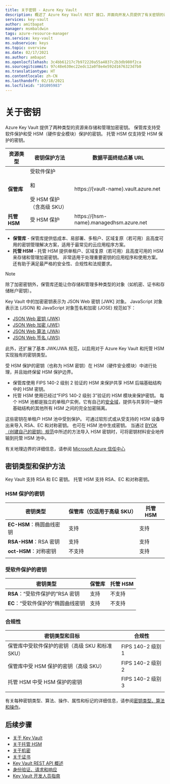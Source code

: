 ```yaml
---
title: 关于密钥 - Azure Key Vault
description: 概述了 Azure Key Vault REST 接口，并面向开发人员提供了有关密钥的详细信息。
services: key-vault
author: amitbapat
manager: msmbaldwin
tags: azure-resource-manager
ms.service: key-vault
ms.subservice: keys
ms.topic: overview
ms.date: 02/17/2021
ms.author: ambapat
ms.openlocfilehash: 3c4bb61217c7b972220a55a4837c2b3db980f2ca
ms.sourcegitcommit: 97c48e630ec22edc12a0f8e4e592d1676323d7b0
ms.translationtype: HT
ms.contentlocale: zh-CN
ms.lasthandoff: 02/18/2021
ms.locfileid: "101095983"
---
```

# <a name="about-keys"></a>关于密钥

Azure Key Vault 提供了两种类型的资源来存储和管理加密密钥。 保管库支持受软件保护和受 HSM（硬件安全模块）保护的密钥。 托管 HSM 仅支持受 HSM 保护的密钥。 

|资源类型|密钥保护方法|数据平面终结点基 URL|
|--|--|--|
| **保管库** | 受软件保护<br/><br/>和<br/><br/>受 HSM 保护（含高级 SKU）</li></ul> | https://{vault-name}.vault.azure.net |
| **托管 HSM** | 受 HSM 保护 | https://{hsm-name}.managedhsm.azure.net |
||||

- **保管库** - 保管库提供低成本、易部署、多租户、区域复原（若可用）且高度可用的密钥管理解决方案，适用于最常见的云应用程序方案。
- **托管 HSM** - 托管 HSM 提供单租户、区域复原（若可用）且高度可用的 HSM 来存储和管理加密密钥。 非常适用于处理重要密钥的应用程序和使用方案。 还有助于满足最严格的安全性、合规性和法规要求。 

> [!NOTE]
> 除了加密密钥外，保管库还能让你存储和管理多种类型的对象（如机密、证书和存储帐户密钥）。

Key Vault 中的加密密钥表示为 JSON Web 密钥 [JWK] 对象。 JavaScript 对象表示法 (JSON) 和 JavaScript 对象签名和加密 (JOSE) 规范如下：

-   [JSON Web 密钥 (JWK)](https://tools.ietf.org/html/draft-ietf-jose-json-web-key)  
-   [JSON Web 加密 (JWE)](http://tools.ietf.org/html/draft-ietf-jose-json-web-encryption)  
-   [JSON Web 算法 (JWA)](http://tools.ietf.org/html/draft-ietf-jose-json-web-algorithms)  
-   [JSON Web 签名 (JWS)](https://tools.ietf.org/html/draft-ietf-jose-json-web-signature) 

此外，还扩展了基本 JWK/JWA 规范，以启用对于 Azure Key Vault 和托管 HSM 实现独有的密钥类型。 

受 HSM 保护的密钥（也称为 HSM 密钥）在 HSM（硬件安全模块）中进行处理，并且始终保留 HSM 保护边界。 

- 保管库使用 FIPS 140-2 级别 2 验证的 HSM 来保护共享 HSM 后端基础结构中的 HSM 密钥。 
- 托管 HSM 使用已经过“FIPS 140-2 级别 3”验证的 HSM 模块来保护密钥。 每个 HSM 池都是独立的单租户实例，它有自己的[安全域](../managed-hsm/security-domain.md)，提供与共享同一硬件基础结构的其他所有 HSM 之间的完全加密隔离。

这些密钥在单租户 HSM 池中受到保护。 可通过软形式或从受支持的 HSM 设备导出来导入 RSA、EC 和对称密钥。 也可在 HSM 池中生成密钥。 当通过 [BYOK（创建自己的密钥）规范](../keys/byok-specification.md)中所述的方法导入 HSM 密钥时，可将密钥材料安全地传输到托管 HSM 池中。 

有关地理边界的详细信息，请参阅 [Microsoft Azure 信任中心](https://azure.microsoft.com/support/trust-center/privacy/)

## <a name="key-types-and-protection-methods"></a>密钥类型和保护方法

Key Vault 支持 RSA 和 EC 密钥。 托管 HSM 支持 RSA、EC 和对称密钥。 

### <a name="hsm-protected-keys"></a>HSM 保护的密钥

|密钥类型|保管库（仅适用于高级 SKU）|托管 HSM|
|--|--|--|
|**EC-HSM**：椭圆曲线密钥 | 支持 | 支持|
|**RSA-HSM**：RSA 密钥|支持|支持|
|**oct-HSM**：对称密钥|不支持|支持|
|||

### <a name="software-protected-keys"></a>受软件保护的密钥

|密钥类型|保管库|托管 HSM|
|--|--|--|
**RSA**：“受软件保护的”RSA 密钥|支持|不支持
**EC**：“受软件保护的”椭圆曲线密钥|支持|不支持
|||

### <a name="compliance"></a>合规性

|密钥类型和目标|合规性|
|---|---|
|保管库中受软件保护的密钥（高级 SKU 和标准 SKU） | FIPS 140-2 级别 1|
|保管库中受 HSM 保护的密钥（高级 SKU）| FIPS 140-2 级别 2|
|托管 HSM 中受 HSM 保护的密钥|FIPS 140-2 级别 3|
|||



有关每种密钥类型、算法、操作、属性和标记的详细信息，请参阅[密钥类型、算法和操作](about-keys-details.md)。

## <a name="next-steps"></a>后续步骤
- [关于 Key Vault](../general/overview.md)
- [关于托管 HSM](../managed-hsm/overview.md)
- [关于机密](../secrets/about-secrets.md)
- [关于证书](../certificates/about-certificates.md)
- [Key Vault REST API 概述](../general/about-keys-secrets-certificates.md)
- [身份验证、请求和响应](../general/authentication-requests-and-responses.md)
- [Key Vault 开发人员指南](../general/developers-guide.md)
